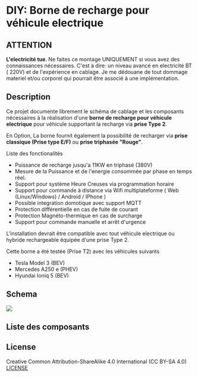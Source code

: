 
# DIY: Borne de recharge pour véhicule electrique

## ATTENTION

 **L'electricité tue**. Ne faites ce montage UNIQUEMENT si vous avez des connaissances nécessaires. C'est à dire: un niveau avancé en electricité BT ( 220V) et de l'expérience en cablage.
Je me dédouane de tout dommage materiel et/ou corporel qui pourrait être associé à une implémentation.


## Description

Ce projet documente librement le schéma de cablage et les composants nécessaires à la réalisation d'une **borne de recharge pour véhicule electrique** pour véhicule supportant la recharge via **prise Type 2**. 

En Option, La borne fournit également la possibilité de recharger via **prise classique (Prise type E/F)** ou **prise triphasée "Rouge"**.

Liste des fonctionalités
- Puissance de recharge jusqu'a 11KW en triphasé (380V)
- Mesure de la Puissance et de l'energie consommée par phase en temps réel.
- Support pour système Heure Creuses via programmation horaire
- Support  pour commande à distance via Wifi  multiplateforme ( Web (Linux/Windows) / Android / IPhone )
- Possible integration domotique avec support MQTT
- Protection différentielle en cas de fuite de courant
- Protection Magnéto-thermique en cas de surcharge
- Support pour commande manuelle et arrêt d'urgence

L'installation devrait être compatible avec tout véhicule electrique ou hybride rechargeable équipée d'une prise Type 2. 

Cette borne a été testée (Prise T2) avec les véhicules suivants
- Tesla Model 3 (BEV)
- Mercedes A250 e (PHEV)
- Hyundai Ioniq 5 (BEV)


## Schema


![](./schema/1_borne_de_recharge_pour_véhicule_electrique_-_11kw_.png)

## Liste des composants




## License

Creative Common Attribution-ShareAlike 4.0 International (CC BY-SA 4.0)  [LICENSE](https://creativecommons.org/licenses/by-sa/4.0/deed.en)

